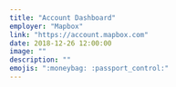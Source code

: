 ```yaml
---
title: "Account Dashboard"
employer: "Mapbox"
link: "https://account.mapbox.com"
date: 2018-12-26 12:00:00
image: ""
description: ""
emojis: ":moneybag: :passport_control:"
---
```

